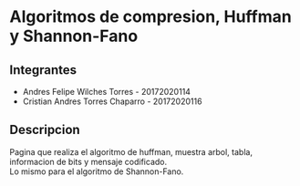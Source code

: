 <h1>Algoritmos de compresion, Huffman y Shannon-Fano</h1>
<h2>Integrantes</h2>
<ul> 
 <li>Andres Felipe Wilches Torres - 20172020114</li>
 <li>Cristian Andres Torres Chaparro - 20172020116</li>
</ul>
<h2>Descripcion</h2>
<p> Pagina que realiza el algoritmo de huffman, muestra arbol, tabla, informacion de bits y mensaje codificado.</br>Lo mismo para el algoritmo de Shannon-Fano.</p>
